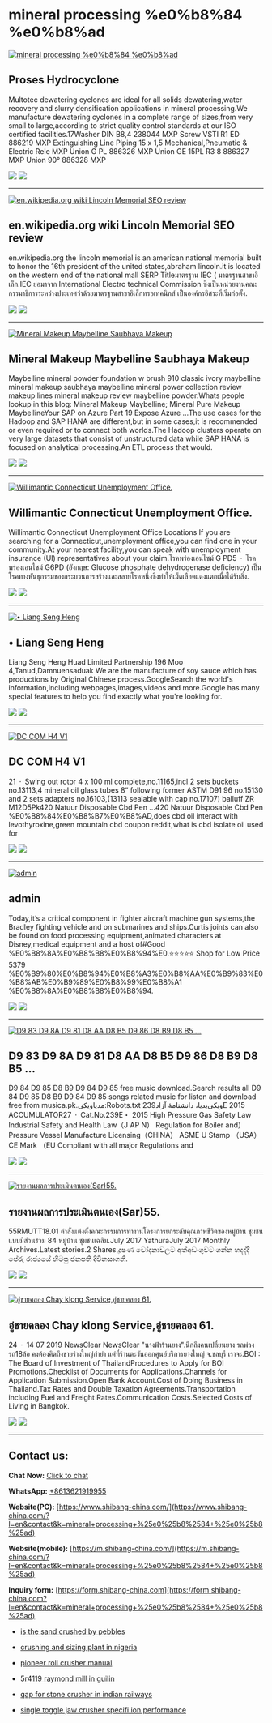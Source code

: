 # mineral processing %e0%b8%84 %e0%b8%ad

<a href="https://swt.shibang-china.com/?l=en&img&k=mineral+processing+%25e0%25b8%2584+%25e0%25b8%25ad" target="_blank">![mineral processing %e0%b8%84 %e0%b8%ad](http://static.shibang-china.com/all-800x300/712.jpg)</a>

## Proses Hydrocyclone
Multotec dewatering cyclones are ideal for all solids dewatering,water recovery and slurry densification applications in mineral processing.We manufacture dewatering cyclones in a complete range of sizes,from very small to large,according to strict quality control standards at our ISO certified facilities.17Washer DIN B8,4 238044 MXP Screw VSTI R1 ED 886219 MXP Extinguishing Line Piping 15 x 1,5 Mechanical,Pneumatic &amp; Electric Rele MXP Union G PL 886326 MXP Union GE 15PL R3 8 886327 MXP Union 90&#176; 886328 MXP


<a href="https://whatsapp.shibangsoft.com/WhatsApp.php" target="_blank" title="WhatsApp">![](http://static.shibang-china.com/icon/whatsapp.png)</a> <a href="https://swt.shibang-china.com/?l=en&icon&k=mineral+processing+%25e0%25b8%2584+%25e0%25b8%25ad" target="_blank">![](http://static.shibang-china.com/icon/chat-en.png)</a>

---

<a href="https://swt.shibang-china.com/?l=en&img&k=mineral+processing+%25e0%25b8%2584+%25e0%25b8%25ad" target="_blank">![en.wikipedia.org wiki Lincoln Memorial SEO review](http://static.shibang-china.com/all-800x300/878.jpg)</a>

## en.wikipedia.org wiki Lincoln Memorial SEO review
en.wikipedia.org the lincoln memorial is an american national memorial built to honor the 16th president of the united states,abraham lincoln.it is located on the western end of the national mall SERP Titleมาตรฐาน IEC ( มาตรฐานสาขาอิเล็ก.IEC ย่อมาจาก International Electro technical Commission ซึ่งเป็นหน่วยงานคณะกรรมาธิการระหว่างประเทศว่าด้วยมาตรฐานสาขาอิเล็กทรอเทคนิกส์ เป็นองค์กรอิสระที่เริ่มก่อตั้ง.


<a href="https://whatsapp.shibangsoft.com/WhatsApp.php" target="_blank" title="WhatsApp">![](http://static.shibang-china.com/icon/whatsapp.png)</a> <a href="https://swt.shibang-china.com/?l=en&icon&k=mineral+processing+%25e0%25b8%2584+%25e0%25b8%25ad" target="_blank">![](http://static.shibang-china.com/icon/chat-en.png)</a>

---

<a href="https://swt.shibang-china.com/?l=en&img&k=mineral+processing+%25e0%25b8%2584+%25e0%25b8%25ad" target="_blank">![Mineral Makeup Maybelline Saubhaya Makeup](http://static.shibang-china.com/all-800x300/128.jpg)</a>

## Mineral Makeup Maybelline Saubhaya Makeup
Maybelline mineral powder foundation w brush 910 classic ivory maybelline mineral makeup saubhaya maybelline mineral power collection review makeup lines mineral makeup review maybelline powder.Whats people lookup in this blog: Mineral Makeup Maybelline; Mineral Pure Makeup MaybellineYour SAP on Azure Part 19 Expose Azure …The use cases for the Hadoop and SAP HANA are different,but in some cases,it is recommended or even required or to connect both worlds.The Hadoop clusters operate on very large datasets that consist of unstructured data while SAP HANA is focused on analytical processing.An ETL process that would.


<a href="https://whatsapp.shibangsoft.com/WhatsApp.php" target="_blank" title="WhatsApp">![](http://static.shibang-china.com/icon/whatsapp.png)</a> <a href="https://swt.shibang-china.com/?l=en&icon&k=mineral+processing+%25e0%25b8%2584+%25e0%25b8%25ad" target="_blank">![](http://static.shibang-china.com/icon/chat-en.png)</a>

---

<a href="https://swt.shibang-china.com/?l=en&img&k=mineral+processing+%25e0%25b8%2584+%25e0%25b8%25ad" target="_blank">![Willimantic Connecticut Unemployment Office.](http://static.shibang-china.com/all-800x300/1063.jpg)</a>

## Willimantic Connecticut Unemployment Office.
Willimantic Connecticut Unemployment Office Locations If you are searching for a Connecticut,unemployment office,you can find one in your community.At your nearest facility,you can speak with unemployment insurance (UI) representatives about your claim.โรคพร่องเอนไซม์ G PD5&ensp;&#0183;&ensp;โรคพร่องเอนไซม์ G6PD (อังกฤษ: Glucose phosphate dehydrogenase deficiency) เป็นโรคทางพันธุกรรมของกระบวนการสร้างและสลายโรคหนึ่งซึ่งทำให้เม็ดเลือดแดงแตกเมื่อได้รับสิ่ง.


<a href="https://whatsapp.shibangsoft.com/WhatsApp.php" target="_blank" title="WhatsApp">![](http://static.shibang-china.com/icon/whatsapp.png)</a> <a href="https://swt.shibang-china.com/?l=en&icon&k=mineral+processing+%25e0%25b8%2584+%25e0%25b8%25ad" target="_blank">![](http://static.shibang-china.com/icon/chat-en.png)</a>

---

<a href="https://swt.shibang-china.com/?l=en&img&k=mineral+processing+%25e0%25b8%2584+%25e0%25b8%25ad" target="_blank">![• Liang Seng Heng](http://static.shibang-china.com/all-800x300/412.jpg)</a>

## • Liang Seng Heng
Liang Seng Heng Huad Limited Partnership 196 Moo 4,Tanud,Damnuensaduak We are the manufacture of soy sauce which has productions by Original Chinese process.GoogleSearch the world's information,including webpages,images,videos and more.Google has many special features to help you find exactly what you're looking for.


<a href="https://whatsapp.shibangsoft.com/WhatsApp.php" target="_blank" title="WhatsApp">![](http://static.shibang-china.com/icon/whatsapp.png)</a> <a href="https://swt.shibang-china.com/?l=en&icon&k=mineral+processing+%25e0%25b8%2584+%25e0%25b8%25ad" target="_blank">![](http://static.shibang-china.com/icon/chat-en.png)</a>

---

<a href="https://swt.shibang-china.com/?l=en&img&k=mineral+processing+%25e0%25b8%2584+%25e0%25b8%25ad" target="_blank">![DC COM H4 V1](http://static.shibang-china.com/all-800x300/867.jpg)</a>

## DC COM H4 V1
21&ensp;&#0183;&ensp;Swing out rotor 4 x 100 ml complete,no.11165,incl.2 sets buckets no.13113,4 mineral oil glass tubes 8“ following former ASTM D91 96 no.15130 and 2 sets adapters no.16103,(13113 sealable with cap no.17107) balluff ZR M12D5Pk420 Natuur Disposable Cbd Pen …420 Natuur Disposable Cbd Pen %E0%B8%84%E0%B8%B7%E0%B8%AD,does cbd oil interact with levothyroxine,green mountain cbd coupon reddit,what is cbd isolate oil used for


<a href="https://whatsapp.shibangsoft.com/WhatsApp.php" target="_blank" title="WhatsApp">![](http://static.shibang-china.com/icon/whatsapp.png)</a> <a href="https://swt.shibang-china.com/?l=en&icon&k=mineral+processing+%25e0%25b8%2584+%25e0%25b8%25ad" target="_blank">![](http://static.shibang-china.com/icon/chat-en.png)</a>

---

<a href="https://swt.shibang-china.com/?l=en&img&k=mineral+processing+%25e0%25b8%2584+%25e0%25b8%25ad" target="_blank">![admin](http://static.shibang-china.com/all-800x300/250.jpg)</a>

## admin
Today,it’s a critical component in fighter aircraft machine gun systems,the Bradley fighting vehicle and on submarines and ships.Curtis joints can also be found on food processing equipment,animated characters at Disney,medical equipment and a host of#Good %E0%B8%8A%E0%B8%B8%E0%B8%94%E0.⭐️⭐️⭐️⭐️⭐️ Shop for Low Price 5379 %E0%B9%80%E0%B8%94%E0%B8%A3%E0%B8%AA%E0%B9%83%E0%B8%AB%E0%B9%89%E0%B8%99%E0%B8%A1 %E0%B8%8A%E0%B8%B8%E0%B8%94.


<a href="https://whatsapp.shibangsoft.com/WhatsApp.php" target="_blank" title="WhatsApp">![](http://static.shibang-china.com/icon/whatsapp.png)</a> <a href="https://swt.shibang-china.com/?l=en&icon&k=mineral+processing+%25e0%25b8%2584+%25e0%25b8%25ad" target="_blank">![](http://static.shibang-china.com/icon/chat-en.png)</a>

---

<a href="https://swt.shibang-china.com/?l=en&img&k=mineral+processing+%25e0%25b8%2584+%25e0%25b8%25ad" target="_blank">![D9 83 D9 8A D9 81 D8 AA D8 B5 D9 86 D8 B9 D8 B5 …](http://static.shibang-china.com/all-800x300/1306.jpg)</a>

## D9 83 D9 8A D9 81 D8 AA D8 B5 D9 86 D8 B9 D8 B5 …
D9 84 D9 85 D8 B9 D9 84 D9 85 free music download.Search results all D9 84 D9 85 D8 B9 D9 84 D9 85 songs related music for listen and download free from musica.pk.مدیاویکی:Robots.txt ویکی‌پدیا، دانشنامهٔ آزاد239E 2015 ACCUMULATOR27&ensp;&#0183;&ensp;Cat.No.239E・ 2015 High Pressure Gas Safety Law Industrial Safety and Health Law（J AP N） Regulation for Boiler and） Pressure Vessel Manufacture Licensing（CHINA） ASME U Stamp （USA） CE Mark （EU Compliant with all major Regulations and


<a href="https://whatsapp.shibangsoft.com/WhatsApp.php" target="_blank" title="WhatsApp">![](http://static.shibang-china.com/icon/whatsapp.png)</a> <a href="https://swt.shibang-china.com/?l=en&icon&k=mineral+processing+%25e0%25b8%2584+%25e0%25b8%25ad" target="_blank">![](http://static.shibang-china.com/icon/chat-en.png)</a>

---

<a href="https://swt.shibang-china.com/?l=en&img&k=mineral+processing+%25e0%25b8%2584+%25e0%25b8%25ad" target="_blank">![รายงานผลการประเมินตนเอง(Sar)55.](http://static.shibang-china.com/all-800x300/955.jpg)</a>

## รายงานผลการประเมินตนเอง(Sar)55.
55RMUTT18.01 คำสั่งแต่งตั้งคณะกรรมการทำงานโครงการยกระดับคุณภาพชีวิตของหมู่บ้าน ชุมชน แบบมีส่วนร่วม 84 หมู่บ้าน ชุมชนเฉลิม.July 2017 YathuraJuly 2017 Monthly Archives.Latest stories.2 Shares.දූෂණ චෝදනාවලට අත්අඩංගුවට ගන්න හදද්දී පේරු රාජ්‍යයේ හිටපු ජනපති දිවිනසාගනී.


<a href="https://whatsapp.shibangsoft.com/WhatsApp.php" target="_blank" title="WhatsApp">![](http://static.shibang-china.com/icon/whatsapp.png)</a> <a href="https://swt.shibang-china.com/?l=en&icon&k=mineral+processing+%25e0%25b8%2584+%25e0%25b8%25ad" target="_blank">![](http://static.shibang-china.com/icon/chat-en.png)</a>

---

<a href="https://swt.shibang-china.com/?l=en&img&k=mineral+processing+%25e0%25b8%2584+%25e0%25b8%25ad" target="_blank">![อู่ชายคลอง Chay klong Service,อู่ชายคลอง 61.](http://static.shibang-china.com/all-800x300/110.jpg)</a>

## อู่ชายคลอง Chay klong Service,อู่ชายคลอง 61.
24&ensp;&#0183;&ensp;14 07 2019 NewsClear NewsClear &quot;นางฟ้าร้านยาง&quot;.นึกถึงคนเปลี่ยนยาง รถพ่วง รถ18ล้อ คงต้องคิดถึงชายร่างใหญ่กำยำ แต่ที่ร้านตะวันออกศูนย์บริการยางใหญ่ จ.ชลบุรี เราจะ.BOI : The Board of Investment of ThailandProcedures to Apply for BOI Promotions.Checklist of Documents for Applications.Channels for Application Submission.Open Bank Account.Cost of Doing Business in Thailand.Tax Rates and Double Taxation Agreements.Transportation including Fuel and Freight Rates.Communication Costs.Selected Costs of Living in Bangkok.


<a href="https://whatsapp.shibangsoft.com/WhatsApp.php" target="_blank" title="WhatsApp">![](http://static.shibang-china.com/icon/whatsapp.png)</a> <a href="https://swt.shibang-china.com/?l=en&icon&k=mineral+processing+%25e0%25b8%2584+%25e0%25b8%25ad" target="_blank">![](http://static.shibang-china.com/icon/chat-en.png)</a>

---
## Contact us:

**Chat Now:** [Click to chat](https://swt.shibang-china.com?l=en&contact&k=mineral+processing+%25e0%25b8%2584+%25e0%25b8%25ad)

**WhatsApp:**  [+8613621919955](https://whatsapp.shibangsoft.com/WhatsApp.php)

**Website(PC):** [https://www.shibang-china.com/](https://www.shibang-china.com/?l=en&contact&k=mineral+processing+%25e0%25b8%2584+%25e0%25b8%25ad)

**Website(mobile):** [https://m.shibang-china.com/](https://m.shibang-china.com/?l=en&contact&k=mineral+processing+%25e0%25b8%2584+%25e0%25b8%25ad)

**Inquiry form:** [https://form.shibang-china.com](https://form.shibang-china.com?l=en&contact&k=mineral+processing+%25e0%25b8%2584+%25e0%25b8%25ad)

* [is the sand crushed by pebbles](../152/is%20the%20sand%20crushed%20by%20pebbles.md)

* [crushing and sizing plant in nigeria](../153/crushing%20and%20sizing%20plant%20in%20nigeria.md)

* [pioneer roll crusher manual](../160/pioneer%20roll%20crusher%20manual.md)

* [5r4119 raymond mill in guilin](../158/5r4119%20raymond%20mill%20in%20guilin.md)

* [qap for stone crusher in indian railways](../160/qap%20for%20stone%20crusher%20in%20indian%20railways.md)

* [single toggle jaw crusher specifi ion performance](../160/single%20toggle%20jaw%20crusher%20specifi%20ion%20performance.md)